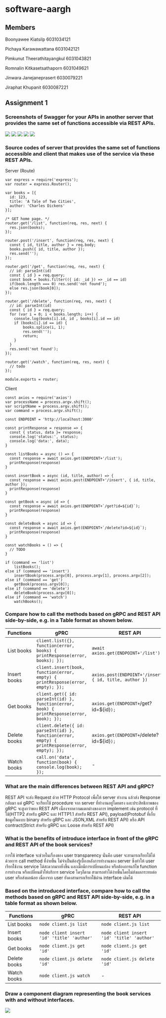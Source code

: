 # software-aargh

## Members

Boonyawee Kiatsilp 6031034121

Pichaya Karawawattana 6031042121

Pimkunut Theerathitayangkul 6031043821

Romnalin Kitkasetsathaporn 6031049621

Jinwara Janejaneprasert 6030079221

Jiraphat Khupanit 6030087221

## Assignment 1
### Screenshots of Swagger for your APIs in another server that provides the same set of functions accessible via REST APIs.

<img src="./Swagger API.png">
<img src="./swagger-list.png">
<img src="./insert-swagger.png">
<img src="./swagger-get.png">
<img src="./swagger-delete.png">

### Source codes of server that provides the same set of functions accessible and client that makes use of the service via these REST APIs.

Server (Route)
```
var express = require('express');
var router = express.Router();

var books = [{
  id: 123,
  title: 'A Tale of Two Cities',
  author: 'Charles Dickens'
}];

/* GET home page. */
router.get('/list', function(req, res, next) {
  res.json(books);
});

router.post('/insert', function(req, res, next) {
  const { id, title, author } = req.body;
  books.push({ id, title, author });
  res.send('');
});

router.get('/get', function(req, res, next) {
  // id: parseInt(id)
  const { id } = req.query;
  const book = books.filter(({ id: _id }) => _id == id)
  if(book.length === 0) res.send('not found');
  else res.json(book[0]);
});

router.get('/delete', function(req, res, next) {
  // id: parseInt(id)
  const { id } = req.query;
  for (var i = 0; i < books.length; i++) {
    console.log(books[i].id, id , books[i].id == id)
    if (books[i].id == id) {
        books.splice(i, 1);
        res.send('');
        return;
    }
  }
  res.send('not found');
});

router.get('/watch', function(req, res, next) {
  // todo
});

module.exports = router;
```
Client
```
const axios = require('axios')
var processName = process.argv.shift();
var scriptName = process.argv.shift();
var command = process.argv.shift();

const ENDPOINT = 'http://localhost:3000'

const printResponse = response => {
  const { status, data }= response;
  console.log('status:', status);
  console.log('data:', data);
}

const listBooks = async () => {
  const response = await axios.get(ENDPOINT+'/list');
  printResponse(response)
}

const insertBook = async (id, title, author) => {
  const response = await axios.post(ENDPOINT+'/insert', { id, title, author });
  printResponse(response)
}

const getBook = async id => {
  const response = await axios.get(ENDPOINT+`/get?id=${id}`);
  printResponse(response)
}

const deleteBook = async id => {
  const response = await axios.get(ENDPOINT+`/delete?id=${id}`);
  printResponse(response)
}

const watchBooks = () => {
  // TODO
}

if (command == 'list')
    listBooks();
else if (command == 'insert')
    insertBook(process.argv[0], process.argv[1], process.argv[2]);
else if (command == 'get')
    getBook(process.argv[0]);
else if (command == 'delete')
    deleteBook(process.argv[0]);
else if (command == 'watch')
    watchBooks();
```

### Compare how to call the methods based on gRPC and REST API side-by-side, e.g. in a Table format as shown below.

| Functions  | gPRC | REST API |
| ------------- | ------------- | ------------- |
| List books | `client.list({}, function(error, books) { printResponse(error, books); });` | `await axios.get(ENDPOINT+'/list');` |
| Insert books | `client.insert(book, function(error, empty) { printResponse(error, empty); });` | `axios.post(ENDPOINT+'/insert', { id, title, author })` |
| Get books | `client.get({ id: parseInt(id) }, function(error, book) { printResponse(error, book); });` | `axios.get(ENDPOINT+`/get?id=${id}`);` |
| Delete books | `client.delete({ id: parseInt(id) }, function(error, empty) { printResponse(error, empty); });` | `axios.get(ENDPOINT+`/delete?id=${id}`);` |
| Watch books | `call.on('data', function(book) { console.log(book); });` | - |

### What are the main differences between REST API and gRPC?

REST API จะส่ง Request ด้วย HTTP Protocol เพื่อให้ server ทำงาน แล้วส่ง Response กลับมา
แต่ gRPC จะเรียกใช้ procedure จาก server ที่ทำงานอยู่โดยตรง
และประสิทธิภาพของ gRPC จะสูงกว่าของ REST API เนื่องจากความแตกต่างของการ implement เช่น protocol ที่ใช้(HTTP2 สำหรับ gRPC และ HTTP1.1 สำหรับ REST API), payload(Protobuf ที่เก็บข้อมูลในแบบ binary สำหรับ gRPC และ JSON,XML สำหรับ REST API) หรือ API contract(Strict สำหรับ gRPC และ Loose สำหรับ REST API)

### What is the benefits of introduce interface in front of the gRPC and REST API of the book services?

การใช้ interface จะช่วยในเรื่องของ user transparency นั่นคือ user จะสามารถเรียกใช้ได้ด้วยการ call method ที่ง่ายขึ้น ไม่จำเป็นต้องรู้เบื้องหลังการทำงานของ server ซึ่งทำให้ user เรียกใช้งาน service ได้สะดวกมากยิ่งขึ้น
และเมื่อมีการเปลี่ยนแปลง หรือต้องการแก้ไข function การทำงาน หรือเปลี่ยนตัวให้บริการ service ใดๆก็ตาม สามารถทำได้ง่ายขึ้นโดยไม่ส่งผลกระทบต่อ user หรือส่งผลน้อย เนื่องจาก user ยังคงสามารถเรียกใช้ผ่าน interface เดิมได้

### Based on the introduced interface, compare how to call the methods based on gRPC and REST API side-by-side, e.g. in a table format as shown below.

| Functions  | gPRC | REST API |
| ------------- | ------------- | ------------- |
| List books | `node client.js list` | `node client.js list` |
| Insert books | `node client insert 'id' 'title' 'author'` | `node client insert 'id' 'title' 'author'` |
| Get books | `node client.js get 'id'` | `node client.js get 'id'` |
| Delete books | `node client.js delete 'id'` | `node client.js delete 'id'` | 
| Watch books | `node client.js watch` | - |

### Draw a component diagram representing the book services with and without interfaces.

<img src="./gRPC Component Diagram.png">
